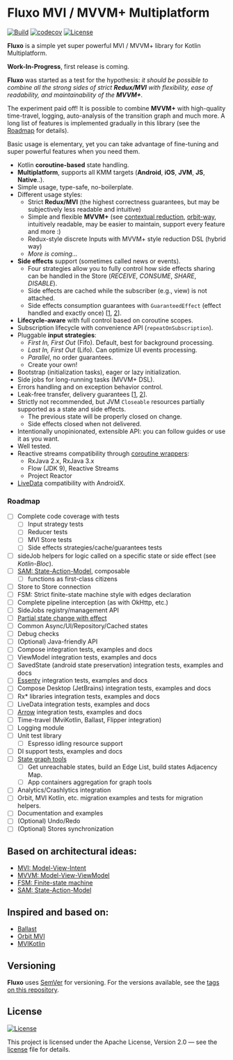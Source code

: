 # Fluxo MVI / MVVM+ Multiplatform

[![Build](../../actions/workflows/build.yml/badge.svg)](../../actions/workflows/build.yml)
[![codecov](https://codecov.io/gh/fluxo-kt/fluxo/branch/main/graph/badge.svg?token=LKCNVWR8QC)](https://codecov.io/gh/fluxo-kt/fluxo)
[![License](https://img.shields.io/badge/License-Apache%202.0-blue.svg)](LICENSE)

**Fluxo** is a simple yet super powerful MVI / MVVM+ library for Kotlin Multiplatform.

**Work-In-Progress**, first release is coming.

**Fluxo** was started as a test for the hypothesis:
_it should be possible to combine all the strong sides of strict **Redux/MVI** with flexibility,
ease of readability, and maintainability of the **MVVM+**._

The experiment paid off!
It is possible to combine **MVVM+** with high-quality time-travel, logging,
auto-analysis of the transition graph and much more.
A long list of features is implemented gradually in this library (see the [Roadmap](#roadmap) for details).

Basic usage is elementary, yet you can take advantage of fine-tuning and super powerful features when you need them.

* Kotlin **coroutine-based** state handling.
* **Multiplatform**, supports all KMM targets (**Android**, **iOS**, **JVM**, **JS**, **Native**..).
* Simple usage, type-safe, no-boilerplate.
* Different usage styles:
  * Strict **Redux/MVI** (the highest correctness guarantees, but may be subjectively less readable and intuitive)
  * Simple and flexible **MVVM+**
    (see [contextual reduction](https://dev.to/feresr/a-case-against-the-mvi-architecture-pattern-1add),
    [orbit-way](https://github.com/orbit-mvi/orbit-mvi#what-is-orbit), intuitively readable, may be easier to maintain,
    support every feature and more :)
  * Redux-style discrete Inputs with MVVM+ style reduction DSL (hybrid way)
  * _More is coming…_
* **Side effects** support (sometimes called news or events).
  * Four strategies allow you to fully control how side effects sharing can be handled in the Store
    (_RECEIVE_, _CONSUME_, _SHARE_, _DISABLE_).
  * Side effects are cached while the subscriber (e.g., view) is not attached.
  * Side effects consumption guarantees with `GuaranteedEffect` (effect handled and exactly
    once) [[1](https://github.com/Kotlin/kotlinx.coroutines/issues/2886),
    [2](https://medium.com/androiddevelopers/livedata-with-snackbar-navigation-and-other-events-the-singleliveevent-case-ac2622673150)].
* **Lifecycle-aware** with full control based on coroutine scopes.
* Subscription lifecycle with convenience API (`repeatOnSubscription`).
* Pluggable **input strategies**:
  * _First In, First Out_ (Fifo). Default, best for background processing.
  * _Last In, First Out_ (Lifo). Can optimize UI events processing.
  * _Parallel_, no order guarantees.
  * Create your own!
* Bootstrap (initialization tasks), eager or lazy initialization.
* Side jobs for long-running tasks (MVVM+ DSL).
* Errors handling and on exception behavior control.
* Leak-free transfer, delivery
  guarantees [[1](https://github.com/Kotlin/kotlinx.coroutines/issues/1936), [2](https://gmk57.medium.com/unfortunately-events-may-be-dropped-if-channel-receiveasflow-cfe78ae29004)].
* Strictly not recommended, but JVM `Closeable` resources partially supported as a state and side effects.
  * The previous state will be properly closed on change.
  * Side effects closed when not delivered.
* Intentionally unopinionated, extensible API: you can follow guides or use it as you want.
* Well tested.
* Reactive streams compatibility
  through [coroutine wrappers](https://github.com/Kotlin/kotlinx.coroutines/tree/master/reactive):
  * RxJava 2.x, RxJava 3.x
  * Flow (JDK 9), Reactive Streams
  * Project Reactor
* [LiveData](https://developer.android.com/topic/libraries/architecture/coroutines#livedata) compatibility with
  AndroidX.

### Roadmap

- [ ] Complete code coverage with tests
  - [ ] Input strategy tests
  - [ ] Reducer tests
  - [ ] MVI Store tests
  - [ ] Side effects strategies/cache/guarantees tests
- [ ] sideJob helpers for logic called on a specific state or side effect (see _Kotlin-Bloc_).
- [ ] [SAM: State-Action-Model](https://sam.js.org/), composable
  - [ ] functions as first-class citizens
- [ ] Store to Store connection
- [ ] FSM: Strict finite-state machine style with edges declaration
- [ ] Complete pipeline interception (as with OkHttp, etc.)
- [ ] SideJobs registry/management API
- [ ] [Partial state change with effect](https://github.com/uniflow-kt/uniflow-kt/blob/master/doc/notify_update.md)
- [ ] Common Async/UI/Repository/Cached states
- [ ] Debug checks
- [ ] \(Optional) Java-friendly API
- [ ] Compose integration tests, examples and docs
- [ ] ViewModel integration tests, examples and docs
- [ ] SavedState (android state preservation) integration tests, examples and docs
- [ ] [Essenty](https://github.com/arkivanov/Essenty) integration tests, examples and docs
- [ ] Compose Desktop (JetBrains) integration tests, examples and docs
- [ ] Rx* libraries integration tests, examples and docs
- [ ] LiveData integration tests, examples and docs
- [ ] [Arrow](https://arrow-kt.io/) integration tests, examples and docs
- [ ] Time-travel (MviKotlin, Ballast, Flipper integration)
- [ ] Logging module
- [ ] Unit test library
  - [ ] Espresso idling resource support
- [ ] DI support tests, examples and docs
- [ ] [State graph tools](https://github.com/Kontur-Mobile/VisualFSM#tools-of-visualfsm)
  - [ ] Get unreachable states, build an Edge List, build states Adjacency Map.
  - [ ] App containers aggregation for graph tools
- [ ] Analytics/Crashlytics integration
- [ ] Orbit, MVI Kotlin, etc. migration examples and tests for migration helpers.
- [ ] Documentation and examples
- [ ] \(Optional) Undo/Redo
- [ ] \(Optional) Stores synchronization

## Based on architectural ideas:

- [MVI: Model-View-Intent](http://hannesdorfmann.com/android/model-view-intent/)
- [MVVM: Model-View-ViewModel](https://en.wikipedia.org/wiki/Model%E2%80%93view%E2%80%93viewmodel)
- [FSM: Finite-state machine](https://en.wikipedia.org/wiki/Finite-state_machine)
- [SAM: State-Action-Model](https://sam.js.org/)

## Inspired and based on:

- [Ballast](https://github.com/copper-leaf/ballast)
- [Orbit MVI](https://github.com/orbit-mvi/orbit-mvi)
- [MVIKotlin](https://github.com/arkivanov/MVIKotlin)

## Versioning

**Fluxo** uses [SemVer](http://semver.org/) for versioning. For the versions
available, see the [tags on this repository](../../tags).

## License

[![License](https://img.shields.io/badge/License-Apache%202.0-blue.svg)](LICENSE)

This project is licensed under the Apache License, Version 2.0 — see the
[license](LICENSE) file for details.

